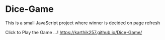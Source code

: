 # Dice-Game
This is a small JavaScript project where winner is decided on page refresh

Click to Play the Game ...!  https://karthik257.github.io/Dice-Game/
